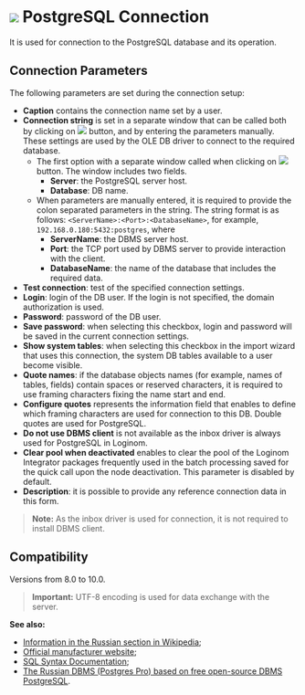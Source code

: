 # ![ ](../../../images/icons/data-sources/db-postgres_default.svg) PostgreSQL Connection

It is used for connection to the PostgreSQL database and its operation.

## Connection Parameters

The following parameters are set during the connection setup:

* **Caption** contains the connection name set by a user.
* **Connection string** is set in a separate window that can be called both by clicking on ![ ](../../../images/extjs-theme/form/open-trigger/open-trigger_default.svg) button, and by entering the parameters manually. These settings are used by the OLE DB driver to connect to the required database.
   * The first option with a separate window called when clicking on ![ ](../../../images/extjs-theme/form/open-trigger/open-trigger_default.svg) button. The window includes two fields.
      * **Server**: the PostgreSQL server host.
      * **Database**: DB name.
   * When parameters are manually entered, it is required to provide the colon separated parameters in the string. The string format is as follows: `<ServerName>:<Port>:<DatabaseName>`, for example, `192.168.0.180:5432:postgres`, where
      * **ServerName**: the DBMS server host.
      * **Port**: the TCP port used by DBMS server to provide interaction with the client.
      * **DatabaseName**: the name of the database that includes the required data.
* **Test connection**: test of the specified connection settings.
* **Login**: login of the DB user. If the login is not specified, the domain authorization is used.
* **Password**: password of the DB user.
* **Save password**: when selecting this checkbox, login and password will be saved in the current connection settings.
* **Show system tables**: when selecting this checkbox in the import wizard that uses this connection, the system DB tables available to a user become visible.
* **Quote names**: if the database objects names (for example, names of tables, fields) contain spaces or reserved characters, it is required to use framing characters fixing the name start and end.
* **Configure quotes** represents the information field that enables to define which framing characters are used for connection to this DB. Double quotes are used for PostgreSQL.
* **Do not use DBMS client** is not available as the inbox driver is always used for PostgreSQL in Loginom.
* **Clear pool when deactivated** enables to clear the pool of the Loginom Integrator packages frequently used in the batch processing saved for the quick call upon the node deactivation. This parameter is disabled by default.
* **Description**: it is possible to provide any reference connection data in this form.

> **Note:** As the inbox driver is used for connection, it is not required to install DBMS client.

## Compatibility

Versions from 8.0 to 10.0.

> **Important:** UTF-8 encoding is used for data exchange with the server.

**See also:**

* [Information in the Russian section in Wikipedia](https://ru.wikipedia.org/wiki/PostgreSQL);
* [Official manufacturer website](https://www.postgresql.org/);
* [SQL Syntax Documentation](https://postgrespro.ru/docs/postgresql);
* [The Russian DBMS (Postgres Pro) based on free open-source DBMS PostgreSQL](https://postgrespro.ru/).
